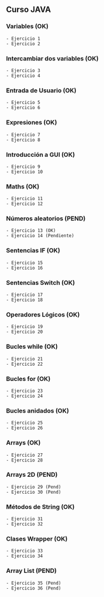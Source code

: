 ## Curso JAVA

### Variables (OK)

    - Ejercicio 1
    - Ejercicio 2

### Intercambiar dos variables (OK)

    - Ejercicio 3
    - Ejercicio 4

### Entrada de Usuario (OK)

    - Ejercicio 5
    - Ejercicio 6

### Expresiones (OK)

    - Ejercicio 7
    - Ejercicio 8

### Introducción a GUI (OK)

    - Ejercicio 9
    - Ejercicio 10

### Maths (OK)

    - Ejercicio 11
    - Ejercicio 12

### Números aleatorios (PEND)

    - Ejercicio 13 (OK)
    - Ejercicio 14 (Pendiente)

### Sentencias IF (OK)

    - Ejercicio 15
    - Ejercicio 16

### Sentencias Switch (OK)

    - Ejercicio 17
    - Ejercicio 18

### Operadores Lógicos (OK)

    - Ejercicio 19
    - Ejercicio 20

### Bucles while (OK)

    - Ejercicio 21
    - Ejercicio 22

### Bucles for (OK)

    - Ejercicio 23
    - Ejercicio 24

### Bucles anidados (OK)

    - Ejercicio 25
    - Ejercicio 26

### Arrays (OK)

    - Ejercicio 27
    - Ejercicio 28

### Arrays 2D (PEND)

    - Ejercicio 29 (Pend)
    - Ejercicio 30 (Pend)

### Métodos de String (OK)

    - Ejercicio 31
    - Ejercicio 32

### Clases Wrapper (OK)

    - Ejercicio 33
    - Ejercicio 34

### Array List (PEND)

    - Ejercicio 35 (Pend)
    - Ejercicio 36 (Pend)
